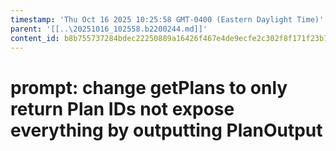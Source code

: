 ```yaml
---
timestamp: 'Thu Oct 16 2025 10:25:58 GMT-0400 (Eastern Daylight Time)'
parent: '[[..\20251016_102558.b2200244.md]]'
content_id: b8b755737284bdec22250889a16426f467e4de9ecfe2c302f8f171f23b74a01c
---
```


# prompt: change getPlans to only return Plan IDs not expose everything by outputting PlanOutput

